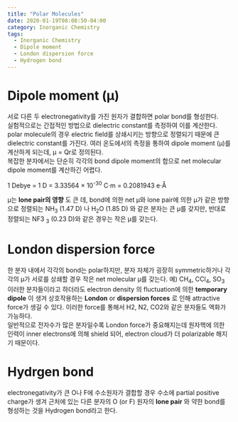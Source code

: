 ```yaml
---
title: "Polar Molecules"
date: 2020-01-19T08:08:50-04:00
category: Inorganic Chemistry
tags:
  - Inorganic Chemistry
  - Dipole moment
  - London dispersion force
  - Hydrogen bond
---
```


# Dipole moment (μ)
서로 다른 두 electronegativity를 가진 원자가 결합하면 polar bond를 형성한다.  
실험적으로는 간접적인 방법으로 dielectric constant를 측정하여 이를 계산한다.
polar molecule의 경우 electric field를 상쇄시키는 방향으로 정렬되기 때문에 큰 dielectric constant를 가진다.
여러 온도에서의 측정을 통하여 dipole moment (μ)를 계산하게 되는데, μ = Qr로 정의된다.  
복잡한 분자에서는 단순히 각각의 bond dipole moment의 합으로 net molecular dipole moment를 계산하긴 어렵다.  

1 Debye = 1 D = 3.33564 × 10<sup>-30</sup> C⋅m = 0.2081943 e⋅Å  

μ는 __lone pair의 영향__ 도 큰 데, bond에 의한 net μ와 lone pair에 의한 μ가 같은 방향으로 정렬되는 NH<sub>3</sub> (1.47 D) 나 H<sub>2</sub>O (1.85 D) 와 같은 분자는 큰 μ를 갖지만, 반대로 정렬되는 NF3 <sub>3</sub> (0.23 D)와 같은 경우는 작은 μ를 갖는다.  

# London dispersion force
한 분자 내에서 각각의 bond는 polar하지만, 분자 자체가 굉장히 symmetric하거나 각각의 μ가 서로를 상쇄할 경우 작은 net molecular μ를 갖는다. 예) CH<sub>4</sub>, CCl<sub>4</sub>, SO<sub>3</sub>  
이러한 분자들이라고 하더라도 electron density 의 fluctuation에 의한 __temporary dipole__ 이 생겨 상호작용하는 __London__ or __dispersion forces__ 로 인해 attractive force가 생길 수 있다. 이러한 force를 통해서 H2, N2, CO2와 같은 분자들도 액화가 가능하다.  
일반적으로 전자수가 많은 분자일수록 London force가 중요해지는데 원자핵에 의한 인력이 inner electrons에 의해 shield 되어, electron cloud가 더 polarizable 해지기 때문이다.  

# Hydrgen bond
electronegativity가 큰 O나 F에 수소원자가 결합할 경우 수소에 partial positive charge가 생겨 근처에 있는 다른 분자의 O (or F) 원자의 __lone pair__ 와 약한 bond를 형성하는 것을 Hydrogen bond라고 한다.  



